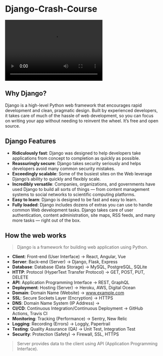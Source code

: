 # Django-Crash-Course

<video src="https://www.youtube.com/watch?v=rHux0gMZ3Eg" width="320" height="200" controls preload></video>

## Why Django?

Django is a high-level Python web framework that encourages rapid development and clean, pragmatic design. Built by experienced developers, it takes care of much of the hassle of web development, so you can focus on writing your app without needing to reinvent the wheel. It’s free and open source.

## Django Features

- **Ridiculously fast**: Django was designed to help developers take applications from concept to completion as quickly as possible.
- **Reassuringly secure**: Django takes security seriously and helps developers avoid many common security mistakes.
- **Exceedingly scalable**: Some of the busiest sites on the Web leverage Django’s ability to quickly and flexibly scale.
- **Incredibly versatile**: Companies, organizations, and governments have used Django to build all sorts of things — from content management systems to social networks to scientific computing platforms.
- **Easy to learn**: Django is designed to be fast and easy to learn.
- **Fully loaded**: Django includes dozens of extras you can use to handle common Web development tasks. Django takes care of user authentication, content administration, site maps, RSS feeds, and many more tasks — right out of the box.

## How the web works

> Django is a framework for building web application using Python.

- **Client**: Front-end (User Interface) -> React, Angular, Vue
- **Server**: Back-end (Server) -> Django, Flask, Express
- **Database**: Database (Data Storage) -> MySQL, PostgreSQL, SQLite
- **HTTP**: Protocol (HyperText Transfer Protocol) -> GET, POST, PUT, DELETE
- **API**: Application Programming Interface -> REST, GraphQL
- **Deployment**: Hosting (Server) -> Heroku, AWS, Digital Ocean
- **Domain**: Domain Name (Website) -> www.example.com
- **SSL**: Secure Sockets Layer (Encryption) -> HTTPS
- **DNS**: Domain Name System (IP Address) ->
- **CI/CD**: Continuous Integration/Continuous Deployment -> GitHub Actions, Travis CI
- **Monitoring**: Tracking (Performance) -> Sentry, New Relic
- **Logging**: Recording (Errors) -> Loggly, Papertrail
- **Testing**: Quality Assurance (QA) -> Unit Test, Integration Test
- **Security**: Protection (Safety) -> Firewall, SSL, HTTPS

> Server provides data to the client using API (Application Programming Interface).






